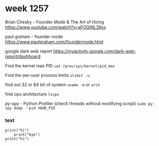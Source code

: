 # week 1257

Brian Chesky - Founder Mode & The Art of Hiring
https://www.youtube.com/watch?v=aFOGlNL39xs

paul graham - founder mode
https://www.paulgraham.com/foundermode.html

google dark web report
https://myactivity.google.com/dark-web-report/dashboard

Find the kernel max PID
`cat /proc/sys/kernel/pid_max`

Find the per-user process limits
`ulimit -u`

find out 32 or 64 bit of system
`uname -m` or `arch`

find cpu architecture
`lscpu`

py-spy - Python Profiler (check threads without modifying script)
`sudo py-spy dump --pid YOUR_PID`

### test
```
print("hi")
    print("bye")
print("hi")
```